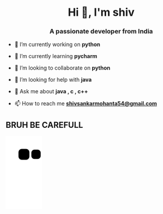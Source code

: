<h1 align="center">Hi 👋, I'm shiv</h1>
<h3 align="center">A passionate developer from India</h3>

- 🔭 I’m currently working on **python**

- 🌱 I’m currently learning **pycharm**

- 👯 I’m looking to collaborate on **python**

- 🤝 I’m looking for help with **java**

- 💬 Ask me about **java , c , c++**

- 📫 How to reach me **shivsankarmohanta54@gmail.com**

## BRUH BE CAREFULL

![snake gif](https://github.com/shiv1305/shiv1305/blob/output/github-contribution-grid-snake.svg)

